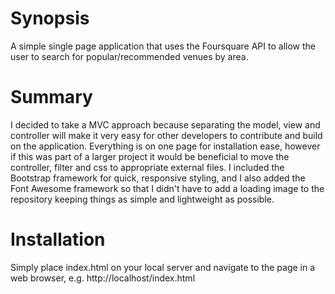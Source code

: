 # Synopsis
A simple single page application that uses the Foursquare API to allow the user to search for popular/recommended venues by area.

# Summary
I decided to take a MVC approach because separating the model, view and controller will make it very easy for other developers to contribute and build on the application. Everything is on one page for installation ease, however if this was part of a larger project it would be beneficial to move the controller, filter and css to appropriate external files. I included the Bootstrap framework for quick, responsive styling, and I also added the Font Awesome framework so that I didn't have to add a loading image to the repository keeping things as simple and lightweight as possible.

# Installation
Simply place index.html on your local server and navigate to the page in a web browser, e.g. http://localhost/index.html
